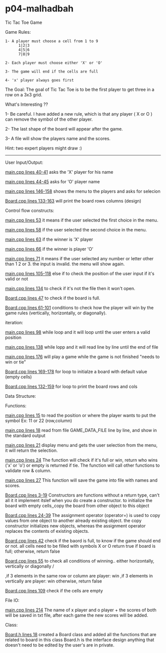   # p04-malhadbah

Tic Tac Toe Game 

  Game Rules:
 
    1- A player must choose a cell from 1 to 9
          1|2|3
          4|5|6
          7|8|9
          
    2- Each player must choose either 'X' or 'O'
    
    3- The game will end if the cells are full
    
    4- 'x' player always goes first
 
 The Goal:
 The goal of Tic Tac Toe is to be the first player to get three in a row on a 3x3 grid.
 
 What's Interesting ??
 
  1- Be careful. I have added a new rule, which is that any player ( X or O ) can remove the symbol of the other player.

  2- The last shape of the board will appear after the game.
 
  3- A file will show the players name and the scores.
 
 Hint: two expert players might draw :)
 
 -------------------
 
  User Input/Output:
 
 
 [main.cpp lines 40-41](/main.cpp)
 asks the 'X' player for his name
 
 [main.cpp lines 44-45](/main.cpp)
 asks for 'O' player name
 
 [main.cpp lines 146-158](/main.cpp)
 shows the menu to the players and asks for selecion
 
 [Board.cpp lines 133-163](/Board.cpp)
 will print the board rows columns (design)
 
 
  Control flow constructs:
  
  

[main.cpp lines 53](/main.cpp)
   it means if the user selected the first choice in the menu.
 
   [main.cpp lines 58](/main.cpp)
   if the user selected the second choice in the menu.
 
   [main.cpp lines 63](/main.cpp)
   if the winner is 'X' player
 
 [main.cpp lines 66](/main.cpp)
 if the winner is player 'O'
 
 [main.cpp lines 71](/main.cpp)
 it means if the user selected any number or letter other than 1 2 or 3. the input is invalid.
 the menu will show again.
 

[main.cpp lines 105-118](/main.cpp)
 else if to check the position of the user input if it's valid or not
 
 [main.cpp lines 134](/main.cpp)
 to check if it's not the file then it won't open.
 
 [Board.cpp lines 47](/Board.cpp)
 to check if the board is full.
 
 [Board.cpp lines 61-101](/Board.cpp)
 conditions to check how the player will win by the game rules (vertically, horizontally, or diagonally).
 
 
  iteration:
  
  
  
  [main.cpp lines 98](/main.cpp)
  while loop and it will loop until the user enters a valid position
  
  [main.cpp lines 138](/main.cpp)
  while lopp and it will read line by line until the end of file
  
  [main.cpp lines 176](/main.cpp)
  will play a game while the game is not finished "needs to win or tie"
  
  [Board.cpp lines 169-178](/Board.cpp)
  for loop to initialze a board with default value (empty cells)
  
  [Board.cpp lines 132-159](/Board.cpp)
  for loop to print the board rows and cols
  
  
  Data Structure:
  
  
  
  
  
  Functions:
  
  
  
  [main.cpp lines 15](/main.cpp) 
  to read the position or where the player wants to put the symbol Ex: 11 or 22  (row,column)
  
  [main.cpp lines 18](/main.cpp)
  read from file GAME_DATA_FILE line by line, and show in the standard output
  
  [main.cpp lines 21](/main.cpp)
  display menu and gets the user selection from the menu, it will return the selection.
  
  [main.cpp lines 24](/main.cpp)
  The function will check if it's full or win, return who wins ('x' or 'o') or empty is returned if tie.
  The function will call other functions to validate row & column.
  
  [main.cpp lines 27](/main.cpp)
  This function will save the game into file with names and scores.
  
  [Board.cpp lines 3-19](/Board.cpp)
 Constructors are functions without a return type, can't all it 
 it implement itslef when you do create a constructor.
 to initialize the board with empty cells,,copy the board from other object to this object
 
  [Board.cpp lines 24-39](/Board.cpp)
  The assignment operator (operator=) is used to copy values from one object to another already existing object.
  the copy constructor initializes new objects, whereas the assignment operator replaces the contents of existing objects.
  
  [Board.cpp lines 42](/Board.cpp)
  check if the baord is full, to know if the game should end or not. all cells need to be filled with symbols X or O
  return true if board is full; otherwise, return false
  
  [Board.cpp lines 55](/Board.cpp)
  to check all conditions of winning.. either horizontally, vertically or diagonally \/
  
  ,if 3 elements in the same row or column are player: win
  ,if 3 elements in vertically are player: win
  otherwise, return false
  
  [Board.cpp lines 109](/Board.cpp)
  check if the cells are empty
  
  File IO:
  
  
   [main.cpp lines 214](/main.cpp) 
   The name of x player and o player + the scores of both will be saved in txt file, after each game the new scores will be added.
  
  
  Class:
  
  
  [Board.h lines 18](/Board.h)
 created a Board class and added all the functions that are related to board in this class 
 Board.h is the interface design
 anything that doesn't need to be edited by the user's are in private.
